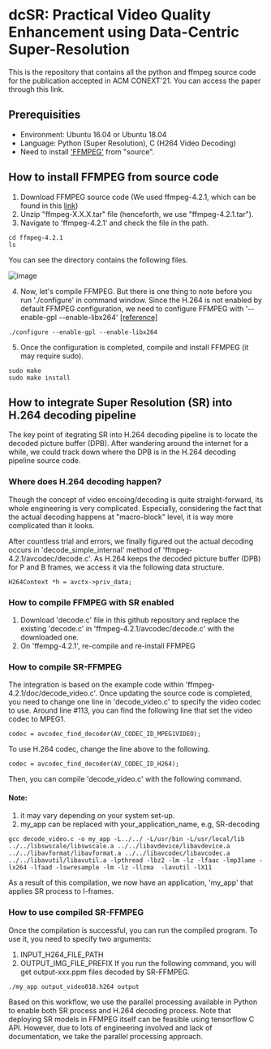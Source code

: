 # dcSR: Practical Video Quality Enhancement using Data-Centric Super-Resolution
This is the repository that contains all the python and ffmpeg source code for the publication accepted in ACM CONEXT'21. You can access the paper through this link.

## Prerequisities
- Environment: Ubuntu 16.04 or Ubuntu 18.04
- Language: Python (Super Resolution), C (H264 Video Decoding)
- Need to install ['FFMPEG'](https://www.ffmpeg.org/download.html) from "source".

## How to install FFMPEG from source code
1. Download FFMPEG source code (We used ffmpeg-4.2.1, which can be found in this [link](https://ffmpeg.org/releases/))
2. Unzip "ffmpeg-X.X.X.tar" file (henceforth, we use "ffmpeg-4.2.1.tar").
3. Navigate to 'ffmpeg-4.2.1' and check the file in the path.
```
cd ffmpeg-4.2.1
ls
```
You can see the directory contains the following files.

![image](https://user-images.githubusercontent.com/25336939/135013433-94da5fbd-ff44-4c8a-9db6-c3197d85c4ed.png)

4. Now, let's compile FFMPEG. But there is one thing to note before you run './configure' in command window. Since the H.264 is not enabled by default FFMPEG configuration, we need to configure FFMPEG with '--enable-gpl --enable-libx264' [[reference]](https://trac.ffmpeg.org/wiki/CompilationGuide/Ubuntu#:~:text=libx264,118%20then%20you%20can%20install%20that%20instead%20of%20compiling%3A)  
```
./configure --enable-gpl --enable-libx264
```
5. Once the configuration is completed, compile and install FFMPEG (it may require sudo). 
```
sudo make
sudo make install
```

## How to integrate Super Resolution (SR) into H.264 decoding pipeline
The key point of itegrating SR into H.264 decoding pipeline is to locate the decoded picture buffer (DPB). After wandering around the internet for a while, we could track down where the DPB is in the H.264 decoding pipeline source code.

### Where does H.264 decoding happen?
Though the concept of video encoing/decoding is quite straight-forward, its whole engineering is very complicated. Especially, considering the fact that the actual decoding happens at "macro-block" level, it is way more complicated than it looks.

After countless trial and errors, we finally figured out the actual decoding occurs in 'decode_simple_internal' method of 'ffmpeg-4.2.1/avcodec/decode.c'. As H.264 keeps the decoded picture buffer (DPB) for P and B frames, we access it via the following data structure.
```
H264Context *h = avctx->priv_data; 
```

### How to compile FFMPEG with SR enabled
1. Download 'decode.c' file in this github repository and replace the existing 'decode.c' in 'ffmpeg-4.2.1/avcodec/decode.c' with the downloaded one.
2. On 'ffempg-4.2.1', re-compile and re-install FFMPEG

### How to compile SR-FFMPEG
The integration is based on the example code within 'ffmpeg-4.2.1/doc/decode_video.c'. Once updating the source code is completed, you need to change one line in 'decode_video.c' to specify the video codec to use. Around line #113, you can find the following line that set the video codec to MPEG1.  
```
codec = avcodec_find_decoder(AV_CODEC_ID_MPEG1VIDEO);
```
To use H.264 codec, change the line above to the following.
```
codec = avcodec_find_decoder(AV_CODEC_ID_H264);
```
Then, you can compile 'decode_video.c' with the following command.
#### Note:
1. it may vary depending on your system set-up.
2. my_app can be replaced with your_application_name, e.g, SR-decoding
```
gcc decode_video.c -o my_app -L../../ -L/usr/bin -L/usr/local/lib ../../libswscale/libswscale.a ../../libavdevice/libavdevice.a ../../libavformat/libavformat.a ../../libavcodec/libavcodec.a ../../libavutil/libavutil.a -lpthread -lbz2 -lm -lz -lfaac -lmp3lame -lx264 -lfaad -lswresample -lm -lz -llzma  -lavutil -lX11
```
As a result of this compilation, we now have an application, 'my_app' that applies SR process to I-frames.

### How to use compiled SR-FFMPEG
Once the compilation is successful, you can run the compiled program. To use it, you need to specify two arguments:
1. INPUT_H264_FILE_PATH
2. OUTPUT_IMG_FILE_PREFIX
If you run the following command, you will get output-xxx.ppm files decoded by SR-FFMPEG.  
```
./my_app output_video018.h264 output
```
Based on this workflow, we use the parallel processing available in Python to enable both SR process and H.264 decoding process. Note that deploying SR models in FFMPEG itself can be feasible using tensorflow C API. However, due to lots of engineering involved and lack of documentation, we take the parallel processing approach. 











